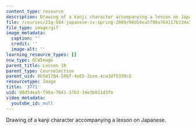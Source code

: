 ```yaml
---
content_type: resource
description: Drawing of a kanji character accompanying a lesson on Japanese.
file: /courses/21g-504-japanese-iv-spring-2009/98d54ea5f90a764117b334e3b011d3fe_3771.gif
file_type: image/gif
image_metadata:
  caption: ''
  credit: ''
  image-alt: ''
learning_resource_types: []
ocw_type: OCWImage
parent_title: Lesson 18
parent_type: CourseSection
parent_uid: 8b541784-586f-4e65-3cee-4ca3df5330c8
resourcetype: Image
title: '3771'
uid: 98d54ea5-f90a-7641-17b3-34e3b011d3fe
video_metadata:
  youtube_id: null
---
```

Drawing of a kanji character accompanying a lesson on Japanese.